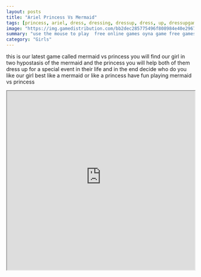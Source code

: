 ```yaml
---
layout: posts
title: "Ariel Princess Vs Mermaid"
tags: [princess, ariel, dress, dressing, dressup, dress, up, dressupgame, fungirl, girl, girlg, girlsplay, mermaid, princesses, bestdressupgames, girlsrooom, girlsdressup, free, online, games, oyna, game, free, games, play, play, games]
image: "https://img.gamedistribution.com/bb2dec285775496f808984e40e296716-512x384.jpeg"
summary: "use the mouse to play  free online games oyna game free games play play games"
category: "Girls"
---
```


this is our latest game called mermaid vs princess you will find our girl in two hypostasis of the mermaid and the princess you will help both of them dress up for a special event in their life and in the end decide who do you like our girl best like a mermaid or like a princess have fun playing mermaid vs princess

<iframe width="100%" height="480px;" src="https://html5.gamedistribution.com/bb2dec285775496f808984e40e296716/"></iframe>